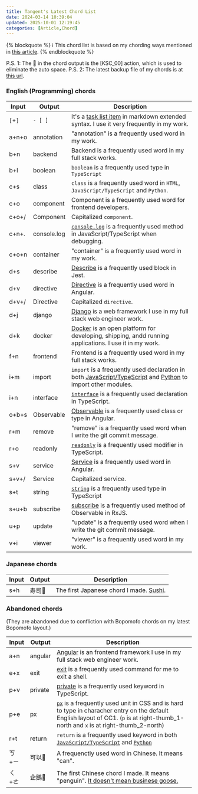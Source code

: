 ```yaml
---
title: Tangent's Latest Chord List
date: 2024-03-14 10:39:04
updated: 2025-10-01 12:19:45
categories: [Article,Chord]
---
```

{% blockquote %}
:information_source: This chord list is based on my chording ways mentioned in <a href="{% post_path tangent-s-usages-of-chording %}">this article</a>.
{% endblockquote %}

P.S. 1: The :no_entry_sign: in the chord output is the [KSC_00] action, which is used to eliminate the auto space.
P.S. 2: The latest backup file of my chords is at [this url](https://raw.githubusercontent.com/andy23512/setting-files/master/CharaChorder/chords.json).

### English (Programming) chords

|Input|Output|Description|
|-|-|-|
|`[`+`]`|`- [ ]`|It's a [task list item](https://www.markdownguide.org/extended-syntax/#task-lists) in markdown extended syntax. I use it very frequently in my work.|
|a+n+o|annotation|"annotation" is a frequently used word in my work.|
|b+n|backend|Backend is a frequently used word in my full stack works.|
|b+l|boolean|`boolean` is a frequently used type in `TypeScript`|
|c+s|class|`class` is a frequently used word in `HTML`, `JavaScript/TypeScript` and `Python`.|
|c+o|component|Component is a frequently used word for frontend developers.|
|c+o+/|Component|Capitalized `component`.|
|c+n+.|console.log|[`console.log`](https://developer.mozilla.org/en-US/docs/Web/API/console/log_static) is a frequently used method in JavaScript/TypeScript when debugging.|
|c+o+n|container|"container" is a frequently used word in my work.|
|d+s|describe|[Describe](https://jestjs.io/docs/api#describename-fn) is a frequently used block in Jest.|
|d+v|directive|[Directive](https://angular.dev/guide/directives) is a frequently used word in Angular.|
|d+v+/|Directive|Capitalized `directive`.|
|d+j|django|[Django](https://www.djangoproject.com/) is a web framework I use in my full stack web engineer work.|
|d+k|docker|[Docker](https://www.docker.com/) is an open platform for developing, shipping, andd running applications. I use it in my work.|
|f+n|frontend|Frontend is a frequently used word in my full stack works.|
|i+m|import|`import` is a frequently used declaration in both [JavaScript/TypeScript](https://developer.mozilla.org/en-US/docs/Web/JavaScript/Reference/Statements/import) and [Python](https://docs.python.org/3/tutorial/modules.html) to import other modules.|
|i+n|interface|[`interface`](https://www.typescriptlang.org/docs/handbook/2/everyday-types.html#interfaces) is a frequently used declaration in TypeScript.|
|o+b+s|Observable|[Observable](https://rxjs.dev/api/index/class/Observable) is a frequently used class or type in Angular.|
|r+m|remove|"remove" is a frequently used word when I write the git commit message.|
|r+o|readonly|[`readonly`](https://www.typescriptlang.org/docs/handbook/2/classes.html#readonly) is a frequently used modifier in TypeScript.|
|s+v|service|[Service](https://angular.dev/guide/di/creating-injectable-service) is a frequently used word in Angular.|
|s+v+/|Service|Capitalized service.|
|s+t|string|[`string`](https://www.typescriptlang.org/docs/handbook/2/everyday-types.html#the-primitives-string-number-and-boolean) is a frequently used type in TypeScript|
|s+u+b|subscribe|[subscribe](https://rxjs.dev/api/index/class/Observable#subscribe) is a frequently used method of Observable in RxJS.|
|u+p|update|"update" is a frequently used word when I write the git commit message.|
|v+i|viewer|"viewer" is a frequently used word in my work.|

### Japanese chords

|Input|Output|Description|
|-|-|-|
|s+h|寿司:no_entry_sign:|The first Japanese chord I made. [Sushi](https://en.wikipedia.org/wiki/Sushi).|

### Abandoned chords

(They are abandoned due to confliction with Bopomofo chords on my latest Bopomofo layout.)

|Input|Output|Description|
|-|-|-|
|a+n|angular|[Angular](https://angular.dev/) is an frontend framework I use in my full stack web engineer work.|
|e+x|exit|[exit](https://en.wikipedia.org/wiki/Exit_(command)) is a frequently used command for me to exit a shell.|
|p+v|private|[private](https://www.typescriptlang.org/docs/handbook/2/classes.html#private) is a frequently used keyword in TypeScript.|
|p+e|px|[`px`](https://developer.mozilla.org/en-US/docs/Glossary/CSS_pixel) is a frequently used unit in CSS and is hard to type in characher entry on the default English layout of CC1. (`p` is at right-thumb_1-north and `x` is at right-thumb_2-north)|
|r+t|return|`return` is a frequently used keyword in both [`JavaScript/TypeScript`](https://developer.mozilla.org/en-US/docs/Web/JavaScript/Reference/Statements/return) and [`Python`](https://docs.python.org/3/tutorial/controlflow.html#defining-functions)|
|ㄎ+ㄧ|可以:no_entry_sign:|A frequenctly used word in Chinese. It means "can".|
|ㄑ+ㄜ|企鵝:no_entry_sign:|The first Chinese chord I made. It means "penguin". [It doesn't mean businese goose.](https://www.chineseboost.com/blog/chinese-penguin-business-goose-tip-toe-goose/)|
